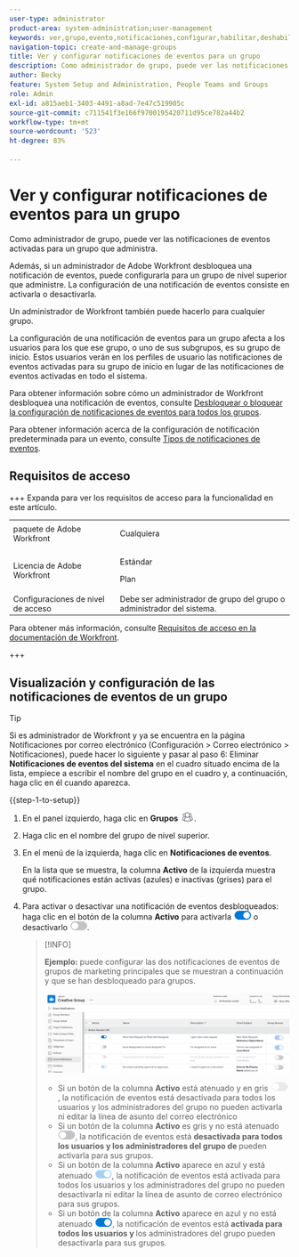 ```yaml
---
user-type: administrator
product-area: system-administration;user-management
keywords: ver,grupo,evento,notificaciones,configurar,habilitar,deshabilitar
navigation-topic: create-and-manage-groups
title: Ver y configurar notificaciones de eventos para un grupo
description: Como administrador de grupo, puede ver las notificaciones de eventos activadas para un grupo que administra. Además, si un administrador de Adobe Workfront desbloquea una notificación de eventos, puede configurarla para un grupo de nivel superior que administre. La configuración de una notificación de eventos consiste en activarla o desactivarla.
author: Becky
feature: System Setup and Administration, People Teams and Groups
role: Admin
exl-id: a815aeb1-3403-4491-a8ad-7e47c519905c
source-git-commit: c711541f3e166f9700195420711d95ce782a44b2
workflow-type: tm+mt
source-wordcount: '523'
ht-degree: 83%

---
```


# Ver y configurar notificaciones de eventos para un grupo

Como administrador de grupo, puede ver las notificaciones de eventos activadas para un grupo que administra.

Además, si un administrador de Adobe Workfront desbloquea una notificación de eventos, puede configurarla para un grupo de nivel superior que administre. La configuración de una notificación de eventos consiste en activarla o desactivarla.

Un administrador de Workfront también puede hacerlo para cualquier grupo.

La configuración de una notificación de eventos para un grupo afecta a los usuarios para los que ese grupo, o uno de sus subgrupos, es su grupo de inicio. Estos usuarios verán en los perfiles de usuario las notificaciones de eventos activadas para su grupo de inicio en lugar de las notificaciones de eventos activadas en todo el sistema.

Para obtener información sobre cómo un administrador de Workfront desbloquea una notificación de eventos, consulte [Desbloquear o bloquear la configuración de notificaciones de eventos para todos los grupos](../../../administration-and-setup/manage-workfront/emails/unlock-configuration-of-event-notifications-for-groups.md).

Para obtener información acerca de la configuración de notificación predeterminada para un evento, consulte [Tipos de notificaciones de eventos](../../../administration-and-setup/manage-workfront/emails/event-notifications-available-in-wf.md).

## Requisitos de acceso

+++ Expanda para ver los requisitos de acceso para la funcionalidad en este artículo.

<table style="table-layout:auto"> 
 <col> 
 <col> 
 <tbody> 
  <tr> 
   <td>paquete de Adobe Workfront</td> 
   <td><p>Cualquiera</p></td> 
  </tr> 
  <tr> 
   <td>Licencia de Adobe Workfront</td> 
   <td><p>Estándar</p>
       <p>Plan</p></td>
  </tr>
  <tr> 
   <td>Configuraciones de nivel de acceso</td> 
   <td>Debe ser administrador de grupo del grupo o administrador del sistema.</td>
  </tr>
 </tbody> 
</table>

Para obtener más información, consulte [Requisitos de acceso en la documentación de Workfront](/help/quicksilver/administration-and-setup/add-users/access-levels-and-object-permissions/access-level-requirements-in-documentation.md).

+++

## Visualización y configuración de las notificaciones de eventos de un grupo

>[!TIP]
>
>Si es administrador de Workfront y ya se encuentra en la página Notificaciones por correo electrónico (Configuración > Correo electrónico > Notificaciones), puede hacer lo siguiente y pasar al paso 6: Eliminar **Notificaciones de eventos del sistema** en el cuadro situado encima de la lista, empiece a escribir el nombre del grupo en el cuadro y, a continuación, haga clic en él cuando aparezca.

{{step-1-to-setup}}

1. En el panel izquierdo, haga clic en **Grupos** ![Grupos](assets/groups-icon.png).

1. Haga clic en el nombre del grupo de nivel superior.
1. En el menú de la izquierda, haga clic en **Notificaciones de eventos**.

   En la lista que se muestra, la columna **Activo** de la izquierda muestra qué notificaciones están activas (azules) e inactivas (grises) para el grupo.

1. Para activar o desactivar una notificación de eventos desbloqueados: haga clic en el botón de la columna <strong>Activo</strong> para activarla <img src="assets/email-notification-enabled-unlocked.png"> o desactivarlo <img src="assets/email-notification-disabled-unlocked.png">.

   >[!INFO]
   >
   >**Ejemplo:** puede configurar las dos notificaciones de eventos de grupos de marketing principales que se muestran a continuación y que se han desbloqueado para grupos.</p> <p> <img src="assets/configure-group-event-notifications.png">
   >* Si un botón de la columna <strong>Activo</strong> está atenuado y en gris <img src="assets/email-notification-disabled-locked.png">, la notificación de eventos está desactivada para todos los usuarios y los administradores del grupo no pueden activarla ni editar la línea de asunto del correo electrónico
   >* Si un botón de la columna <strong>Activo</strong> es gris y no está atenuado <img src="assets/email-notification-disabled-unlocked.png">, la notificación de eventos está <strong>desactivada para todos los usuarios y los administradores del grupo de </strong> pueden activarla para sus grupos.
   >* Si un botón de la columna <strong>Activo</strong> aparece en azul y está atenuado <img src="assets/email-notification-enabled-locked.png">, la notificación de eventos está activada para todos los usuarios y los administradores del grupo no pueden desactivarla ni editar la línea de asunto de correo electrónico para sus grupos.
   >* Si un botón de la columna <strong>Activo</strong> aparece en azul y no está atenuado <img src="assets/email-notification-enabled-unlocked.png">, la notificación de eventos está <strong>activada para todos los usuarios y </strong> los administradores del grupo pueden desactivarla para sus grupos.

<!--
This step (with substeps) is for functionality from a Sprint 3 2021 story that got put on hold. Also see the PDF on the story for some text earlier in the article that needs to be added. 

1. To customize the email subject line of an event notification,
  1. Click the name of the event notification.
  1. In the <strong>Event Notification</strong> box that displays, in the <strong>Email Subject Line</strong> box, change the text and fields, including custom fields, then click <strong>Update</strong> to save the new subject lines for your emails.
  IMPORTANT: The names of the fields added must match the camel case syntax of our database structure. For more information about how our objects and their fields are named in the Workfront database, see the <a href="../../../wf-api/workfront-api.md" class="MCXref xref">Adobe Workfront API</a>.
  For more information about customizing the email subject line of an event notification, see <a href="../../../administration-and-setup/manage-workfront/emails/custom-email-subjects-event-notification.md" class="MCXref xref">Customize email subjects for event notifications</a>. 
-->

